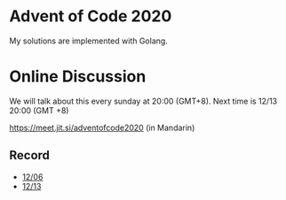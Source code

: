 # Advent of Code 2020

My solutions are implemented with Golang.

# Online Discussion

We will talk about this every sunday at 20:00 (GMT+8). Next time is 12/13 20:00 (GMT +8)

https://meet.jit.si/adventofcode2020 (in Mandarin)


## Record

* [12/06](https://www.dropbox.com/s/2126thn1grgsjcp/adventofcode2020%20on%202020-12-06%2013-02.mp4?dl=0)
* [12/13](https://www.dropbox.com/s/e6d3jmed87cs98v/adventofcode2020%20on%202020-12-13%2012-57.mp4?dl=0)